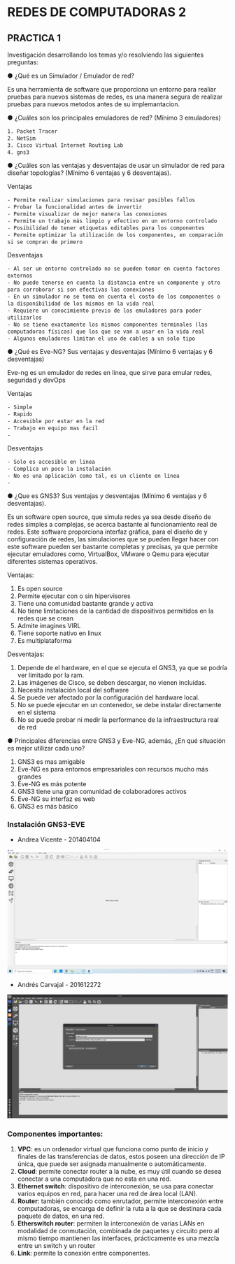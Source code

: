 # REDES DE COMPUTADORAS 2

## PRACTICA 1

Investigación desarrollando los temas y/o resolviendo las siguientes preguntas:

 ● ¿Qué es un Simulador / Emulador de red?

Es una herramienta de software que proporciona un entorno para realiar pruebas para nuevos sistemas de redes, es una manera segura de realizar pruebas para nuevos metodos antes de su implemantacion.

● ¿Cuáles son los principales emuladores de red? (Mínimo 3 emuladores) 

    1. Packet Tracer
    2. NetSim
    3. Cisco Virtual Internet Routing Lab
    4. gns3

● ¿Cuáles son las ventajas y desventajas de usar un simulador de red para diseñar topologías? (Mínimo 6 ventajas y 6 desventajas).

Ventajas 

    - Permite realizar simulaciones para revisar posibles fallos 
    - Probar la funcionalidad antes de invertir
    - Permite visualizar de mejor manera las conexiones
    - Permite un trabajo más limpio y efectivo en un entorno controlado
    - Posibilidad de tener etiquetas editables para los componentes
    - Permite optimizar la utilización de los componentes, en comparación si se compran de primero

Desventajas

    - Al ser un entorno controlado no se pueden tomar en cuenta factores externos
    - No puede tenerse en cuenta la distancia entre un componente y otro para corroborar si son efectivas las conexiones
    - En un simulador no se toma en cuenta el costo de los componentes o la disponibilidad de los mismos en la vida real
    - Requiere un conocimiento previo de los emuladores para poder utilizarlos
    - No se tiene exactamente los mismos componentes terminales (las computadoras físicas) que los que se van a usar en la vida real
    - Algunos emuladores limitan el uso de cables a un solo tipo

● ¿Qué es Eve-NG? Sus ventajas y desventajas (Mínimo 6 ventajas y 6 desventajas)

Eve-ng es un emulador de redes en linea, que sirve para emular redes, seguridad y devOps

Ventajas 

    - Simple
    - Rapido
    - Accesible por estar en la red
    - Trabajo en equipo mas facil
    - 

Desventajas

    - Solo es accesible en linea
    - Complica un poco la instalación
    - No es una aplicación como tal, es un cliente en línea
    - 

● ¿Que es GNS3? Sus ventajas y desventajas (Mínimo 6 ventajas y 6 desventajas).

Es un software open source, que simula redes ya sea desde diseño de redes simples a complejas, se acerca bastante al funcionamiento real de redes.  Este software proporciona interfaz gráfica, para el diseño de y configuración de redes, las simulaciones que se pueden llegar hacer con este software pueden ser bastante completas y precisas, ya que permite ejecutar emuladores como, VirtualBox, VMware o Qemu para ejecutar diferentes sistemas operativos.        

Ventajas:        

1. Es open source
2. Permite ejecutar con o sin hipervisores
3. Tiene una comunidad bastante grande y activa
4. No tiene limitaciones de la cantidad de dispositivos permitidos en la redes que se crean
5. Admite imagines VIRL
6. Tiene soporte nativo en linux
7. Es multiplataforma 

Desventajas:

1. Depende de el hardware, en el que se ejecuta el GNS3, ya que se podría ver limitado por la ram.
2. Las imágenes de Cisco, se deben descargar, no vienen incluidas.
3. Necesita instalación local del software
4. Se puede ver afectado por la configuración del hardware local. 
5. No se puede ejecutar en un contenedor, se debe instalar directamente en el sistema
6. No se puede probar ni medir la performance de la infraestructura real de red 



● Principales diferencias entre GNS3 y Eve-NG, además, ¿En qué situación es
mejor utilizar cada uno?

1. GNS3 es mas amigable
2. Eve-NG es para entornos empresariales con recursos mucho más grandes
3. Eve-NG es más potente
4. GNS3 tiene una gran comunidad de colaboradores activos
5. Eve-NG su interfaz es web
6. GNS3 es más básico



### Instalación GNS3-EVE

- Andrea Vicente - 201404104

![i1](i1.png)

* Andrés Carvajal - 201612272

![redes](assets/screen_redes.png)

### Componentes importantes:

1. **VPC**: es un ordenador virtual que funciona como punto de inicio y finales de las transferencias de datos, estos poseen una dirección de IP única, que puede ser asignada manualmente o automáticamente.
2. **Cloud**: permite conectar router a la nube, es muy útil cuando se desea conectar a una computadora que no esta en una red.
3. **Ethernet switch**:  dispositivo de interconexión, se usa para conectar varios equipos en red, para hacer una red de área local (LAN).
4. **Router**:  también conocido como enrutador, permite interconexión entre computadoras,  se encarga de definir la ruta a la que se destinara cada paquete de datos, en una red.
5. **Etherswitch router**:  permiten la interconexión de varias LANs en modalidad de conmutación, combinada de paquetes y circuito pero al mismo tiempo mantienen las interfaces, prácticamente es una mezcla entre un switch y un router 
6. **Link**: permite la conexión entre componentes. 







